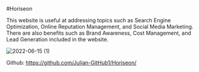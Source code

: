 #Horiseon

This website is useful at addressing topics such as Search Engine Optimization, Online Reputation Management, and Social Media Marketing. There are also benefits such as Brand Awareness, Cost Management, and Lead Generation included in the website.

![2022-06-15 (1)](https://user-images.githubusercontent.com/106877067/173922266-026e8321-5910-4ac2-8084-f3ab3b164856.png)

Github: https://github.com/Julian-GitHub1/Horiseon/
